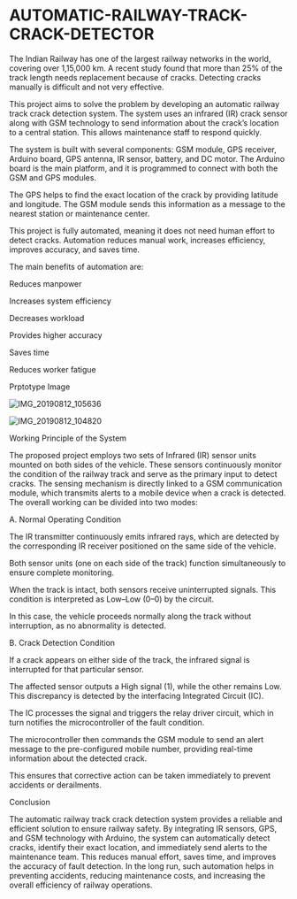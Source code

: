 # AUTOMATIC-RAILWAY-TRACK-CRACK-DETECTOR

The Indian Railway has one of the largest railway networks in the world, covering over 1,15,000 km. A recent study found that more than 25% of the track length needs replacement because of cracks. Detecting cracks manually is difficult and not very effective.

This project aims to solve the problem by developing an automatic railway track crack detection system. The system uses an infrared (IR) crack sensor along with GSM technology to send information about the crack’s location to a central station. This allows maintenance staff to respond quickly.

The system is built with several components: GSM module, GPS receiver, Arduino board, GPS antenna, IR sensor, battery, and DC motor. The Arduino board is the main platform, and it is programmed to connect with both the GSM and GPS modules.

The GPS helps to find the exact location of the crack by providing latitude and longitude. The GSM module sends this information as a message to the nearest station or maintenance center.

This project is fully automated, meaning it does not need human effort to detect cracks. Automation reduces manual work, increases efficiency, improves accuracy, and saves time.

The main benefits of automation are:

Reduces manpower

Increases system efficiency

Decreases workload

Provides higher accuracy

Saves time

Reduces worker fatigue

Prptotype Image

![IMG_20190812_105636](https://github.com/user-attachments/assets/161f567b-c271-481c-b36c-184d8ba18e7d)

![IMG_20190812_104820](https://github.com/user-attachments/assets/4d1c87dd-1edd-44da-b200-24fc3559372b)

Working Principle of the System

The proposed project employs two sets of Infrared (IR) sensor units mounted on both sides of the vehicle. These sensors continuously monitor the condition of the railway track and serve as the primary input to detect cracks. The sensing mechanism is directly linked to a GSM communication module, which transmits alerts to a mobile device when a crack is detected. The overall working can be divided into two modes:

A. Normal Operating Condition

The IR transmitter continuously emits infrared rays, which are detected by the corresponding IR receiver positioned on the same side of the vehicle.

Both sensor units (one on each side of the track) function simultaneously to ensure complete monitoring.

When the track is intact, both sensors receive uninterrupted signals. This condition is interpreted as Low–Low (0–0) by the circuit.

In this case, the vehicle proceeds normally along the track without interruption, as no abnormality is detected.

B. Crack Detection Condition

If a crack appears on either side of the track, the infrared signal is interrupted for that particular sensor.

The affected sensor outputs a High signal (1), while the other remains Low. This discrepancy is detected by the interfacing Integrated Circuit (IC).

The IC processes the signal and triggers the relay driver circuit, which in turn notifies the microcontroller of the fault condition.

The microcontroller then commands the GSM module to send an alert message to the pre-configured mobile number, providing real-time information about the detected crack.

This ensures that corrective action can be taken immediately to prevent accidents or derailments.

Conclusion

The automatic railway track crack detection system provides a reliable and efficient solution to ensure railway safety. By integrating IR sensors, GPS, and GSM technology with Arduino, the system can automatically detect cracks, identify their exact location, and immediately send alerts to the maintenance team. This reduces manual effort, saves time, and improves the accuracy of fault detection. In the long run, such automation helps in preventing accidents, reducing maintenance costs, and increasing the overall efficiency of railway operations.
